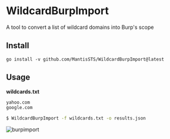 # WildcardBurpImport
A tool to convert a list of wildcard domains into Burp's scope

## Install

```
go install -v github.com/MantisSTS/WildcardBurpImport@latest
```

## Usage

**wildcards.txt**

```txt
yahoo.com
google.com
```

```bash
$ WildcardBurpImport -f wildcards.txt -o results.json
```

![burpimport](https://github.com/MantisSTS/WildcardBurpImport/assets/818959/f389cd14-66ca-404f-96b3-fc987b20387f)
